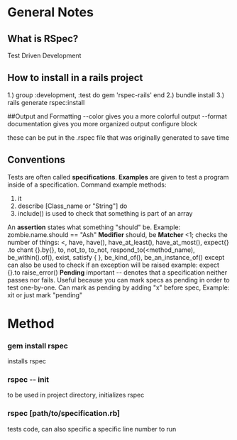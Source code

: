 # General Notes
## What is RSpec?
Test Driven Development

## How to install in a rails project
1.) group :development, :test do
gem 'rspec-rails'
end
2.) bundle install
3.) rails generate rspec:install

##Output and Formatting
--color gives you a more colorful output
--format documentation gives you more organized output
configure block

these can be put in the .rspec file that was originally generated to save time


## Conventions
Tests are often called **specifications**.  **Examples** are given to test a program inside of a specification.  Command example methods:
1. it
2. describe [Class_name or "String"] do
3. include() is used to check that something is part of an array

An **assertion** states what something "should" be.  Example: zombie.name.should == "Ash"
**Modifier** should, be
**Matcher** <1; checks the number of things: <, have, have(), have_at_least(), have_at_most(), expect{} .to chant {}.by{}, to, not_to, to_not, respond_to(<method_name), be_within(<range>).of(<expected>), exist, satisfy { <block> }, be_kind_of(<class>), be_an_instance_of(<class>)
except can also be used to check if an exception will be raised example: expect {}.to raise_error()
**Pending** important -- denotes that a specification neither passes nor fails.  Useful because you can mark specs as pending in order to test one-by-one.  Can mark as pending by adding "x" before spec, Example: xit or just mark "pending"

# Method
### gem install rspec 
installs rspec
### rspec -- init
to be used in project directory, initializes rspec
### rspec [path/to/specification.rb] 
tests code, can also specific a specific line number to run